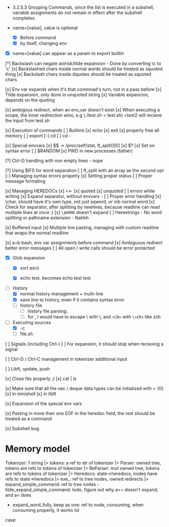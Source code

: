 - 3.2.5.3 Grouping Commands, since the list is executed in a subshell, variable assignments do not remain in effect after the subshell completes. 

- name=[value], value is optional
    - [x] Before command
    - [x] by itself, changing env
- [x] name=[value] can appear as a param to export builtin


[*] Backslash can negate astrisk/tilde expansion
    - Done by converting \c to 'c'
    [x] Backslashed chars inside normal words should be treated as squoted thing
    [x] Backslash chars inside dquotes should be treated as squoted chars

[x] Env var expands when it's that commnad's turn, not in a pass before
[x] Tilde expansion, only done in unquoted string
[x] Variable expancion, depends on the quoting



[x] ambigous redirect, when an env_var doesn't exist
[x] When executing a scope, the inner redirection wins, e.g (./test.sh < test.sh) <test2 will recieve the input from test.sh

[x] Execution of commands
[ ] Builtins
    [x] echo
    [x] exit
        [x] properly free all memory
    [ ] export
    [-] cd
        [ ] cd -

[x] Special envvars
    [x] $$ -> /proc/self/stat, ft_split()[0]
    [x] $?
        [x] Set on syntax error
    [ ] $RANDOM
    [x] PWD in new processes (father)

[?] Ctrl-D handling with non empty lines
    - nope

[?] Using $IFS for word separation
    [ ] ft_split with an array as the second opt
[-] Managing syntax errors properly
    [x] Setting proper status
    [ ] Proper message formating

[x] Managing HEREDOCs
    [x] <<-
    [x] quoted
    [x] unquoted
    [ ] errors while writing
    [x] Expand separator, without envvars -
        [ ] Proper error handling
    [x] \char, should have it's own type, not just sqword, or mb normal word
    [x] Check for separator, after splitting by newlines, because readline can read multiple lines at once :)
    [x] `\$HOME` doesn't expand
    [ ] Herestrings
        - No word splitting or pathname extension
        - Nahhh

[x] Buffered input
[x] Multiple line pasting, managing with custom readline that wraps the normal readline

[x] a=b bash, env var assignments before command
[x] Ambiguous redirect better error messages
[ ] All open / write calls should be error protected

- [x] Glob expansion
    - [x] sort ascii
    - [x] echo test, becomes echo test test


- [ ] History
    - [x] normal history management + multi-line
    - [x] save line to history, even if it contains syntax error
    - [ ] history file
        - [ ] history file parsing.
        - [ ] for \, I would have to escape \ with \\, and `<CR>` with `\<CR>` like zsh

- [ ] Executing sources
    - [x] -c
    - [ ] file.sh

[ ] Signals (including Ctrl-\)
    [ ] For expansion, it should stop when recieving a signal

[ ] Ctrl-D / Ctrl-C management in tokenizer additional input

[ ] Libft, update, push


[x] Close fds properly ;(
    [x] cat | ls


[x] Make sure that all the vec / deque data types can be initialized  with = {0}
    [x] In minishell
    [x] in libft

[x] Expansion of the special env vars

[x] Pasting in more then one EOF in the heredoc field, the rest should be treated as a command

[x] Subshell bug

# Memory model

Tokenizer: 1 string
|> tokens: a ref to str of tokenizer
|> Parser: owned tree, tokens are refs to tokens of tokenizer
|> ReParser: mut owned tree, tokens are refs to tokens of tokenizer
|> Heredocs: state->heredocs, nodes have refs to state->heredocs
|> exe_<node>: ref to tree nodes, owned redirects
|> expand_simple_command: ref to tree nodes
    - tilde_expand_simple_command: todo, figure out why a=~ doesn't expand, and a= does
- expand_word_fully, keep as one: ref to node, consuming, when consuming properly, it works lol

case: 
